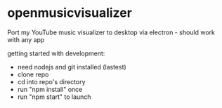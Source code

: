 # openmusicvisualizer
Port my YouTube music visualizer to desktop via electron - should work with any app

getting started with development:
- need nodejs and git installed (lastest)
- clone repo
- cd into repo's directory
- run "npm install" once
- run "npm start" to launch
